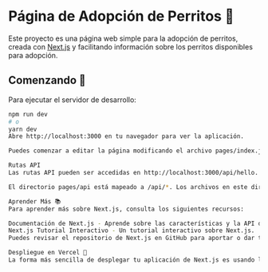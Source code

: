 # Página de Adopción de Perritos 🐾

Este proyecto es una página web simple para la adopción de perritos, creada con [Next.js](https://nextjs.org/) y facilitando información sobre los perritos disponibles para adopción.

## Comenzando 🚀

Para ejecutar el servidor de desarrollo:

```bash
npm run dev
# o
yarn dev
Abre http://localhost:3000 en tu navegador para ver la aplicación.

Puedes comenzar a editar la página modificando el archivo pages/index.js. La página se actualizará automáticamente a medida que realices cambios.

Rutas API
Las rutas API pueden ser accedidas en http://localhost:3000/api/hello. Este punto de acceso puede ser editado en pages/api/hello.js.

El directorio pages/api está mapeado a /api/*. Los archivos en este directorio son tratados como rutas API en lugar de páginas React.

Aprender Más 📚
Para aprender más sobre Next.js, consulta los siguientes recursos:

Documentación de Next.js - Aprende sobre las características y la API de Next.js.
Next.js Tutorial Interactivo - Un tutorial interactivo sobre Next.js.
Puedes revisar el repositorio de Next.js en GitHub para aportar o dar tu opinión.

Despliegue en Vercel 🚀
La forma más sencilla de desplegar tu aplicación de Next.js es usando la plataforma Vercel, creada por los desarrolladores de Next.js.

